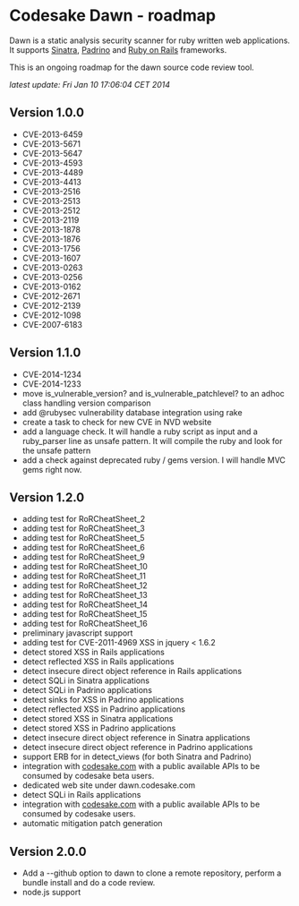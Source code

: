 # Codesake Dawn - roadmap

Dawn is a static analysis security scanner for ruby written web applications.
It supports [Sinatra](http://www.sinatrarb.com),
[Padrino](http://www.padrinorb.com) and [Ruby on Rails](http://rubyonrails.org)
frameworks. 

This is an ongoing roadmap for the dawn source code review tool.

_latest update: Fri Jan 10 17:06:04 CET 2014_

## Version 1.0.0

* CVE-2013-6459
* CVE-2013-5671
* CVE-2013-5647
* CVE-2013-4593
* CVE-2013-4489
* CVE-2013-4413
* CVE-2013-2516
* CVE-2013-2513
* CVE-2013-2512
* CVE-2013-2119
* CVE-2013-1878
* CVE-2013-1876
* CVE-2013-1756
* CVE-2013-1607
* CVE-2013-0263
* CVE-2013-0256
* CVE-2013-0162
* CVE-2012-2671
* CVE-2012-2139
* CVE-2012-1098
* CVE-2007-6183

## Version 1.1.0

* CVE-2014-1234
* CVE-2014-1233
* move is\_vulnerable\_version? and is\_vulnerable\_patchlevel? to an adhoc class handling version comparison
* add @rubysec vulnerability database integration using rake
* create a task to check for new CVE in NVD website
* add a language check. It will handle a ruby script as input and a ruby\_parser line as unsafe pattern. It will compile the ruby and look for the unsafe pattern
* add a check against deprecated ruby / gems version. I will handle MVC gems right now.

## Version 1.2.0

* adding test for RoRCheatSheet\_2
* adding test for RoRCheatSheet\_3
* adding test for RoRCheatSheet\_5
* adding test for RoRCheatSheet\_6
* adding test for RoRCheatSheet\_9
* adding test for RoRCheatSheet\_10
* adding test for RoRCheatSheet\_11
* adding test for RoRCheatSheet\_12
* adding test for RoRCheatSheet\_13
* adding test for RoRCheatSheet\_14
* adding test for RoRCheatSheet\_15
* adding test for RoRCheatSheet\_16
* preliminary javascript support
* adding test for CVE-2011-4969  XSS in jquery < 1.6.2 
* detect stored XSS in Rails applications
* detect reflected XSS in Rails applications
* detect insecure direct object reference in Rails applications
* detect SQLi in Sinatra applications
* detect SQLi in Padrino applications
* detect sinks for XSS in Padrino applications
* detect reflected XSS in Padrino applications
* detect stored XSS in Sinatra applications
* detect stored XSS in Padrino applications
* detect insecure direct object reference in Sinatra applications
* detect insecure direct object reference in Padrino applications
* support ERB for in detect\_views (for both Sinatra and Padrino)
* integration with [codesake.com](http://codesake.com) with a public available
  APIs to be consumed by codesake beta users.
* dedicated web site under dawn.codesake.com
* detect SQLi in Rails applications
* integration with [codesake.com](http://codesake.com) with a public available
  APIs to be consumed by codesake users.
* automatic mitigation patch generation 

## Version 2.0.0
* Add a --github option to dawn to clone a remote repository, perform a bundle install and do a code review.
* node.js support
